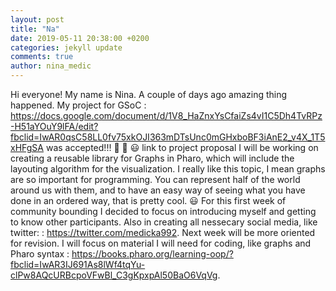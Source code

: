 ```yaml
---
layout: post
title: "Na"
date: 2019-05-11 20:38:00 +0200
categories: jekyll update
comments: true
author: nina_medic
---
```


Hi everyone! My name is Nina. 
A couple of days ago amazing thing happened. My project for GSoC : https://docs.google.com/document/d/1V8_HaZnxYsCfaiZs4vI1C5Dh4TvRPz-H51aYOuY9lFA/edit?fbclid=IwAR0qsC58LL0fv75xkOJI363mDTsUnc0mGHxboBF3iAnE2_v4X_1T5xHFgSA was accepted!!! :tada: :tada: :smiley: link to project proposal
I will be working on creating a reusable library for Graphs in Pharo, which will include the layouting algorithm for the visualization.
I really like this topic, I mean graphs are so important for programming. You can represent half of the world around us with them, and to have an easy way of seeing what you have done in an ordered way, that is pretty cool. :smiley:
For this first week of community bounding I decided to focus on introducing myself and getting to know other participants. 
Also in creating all nessecary social media, like twitter: : https://twitter.com/medicka992.
Next week will be more oriented for revision. I will focus on material I will need for coding, like graphs and Pharo syntax : https://books.pharo.org/learning-oop/?fbclid=IwAR3IJ691As8lWf4tqYu-clPw8AQcURBcpoVFwBl_C3gKpxpAl50BaO6VqVg. 
